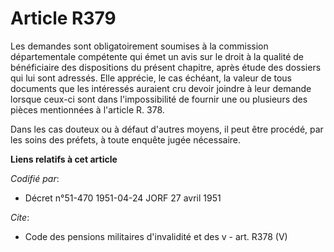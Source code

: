 # Article R379

Les demandes sont obligatoirement soumises à la commission départementale compétente qui émet un avis sur le droit à la
qualité de bénéficiaire des dispositions du présent chapitre, après étude des dossiers qui lui sont adressés. Elle apprécie,
le cas échéant, la valeur de tous documents que les intéressés auraient cru devoir joindre à leur demande lorsque ceux-ci
sont dans l'impossibilité de fournir une ou plusieurs des pièces mentionnées à l'article R. 378.

Dans les cas douteux ou à défaut d'autres moyens, il peut être procédé, par les soins des préfets, à toute enquête jugée
nécessaire.

**Liens relatifs à cet article**

_Codifié par_:

  - Décret n°51-470 1951-04-24 JORF 27 avril 1951

_Cite_:

  - Code des pensions militaires d'invalidité et des v - art. R378 (V)
